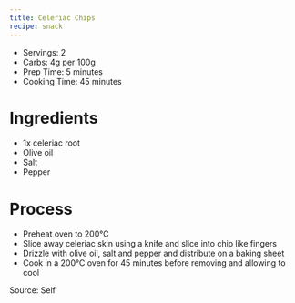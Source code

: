 ```yaml
---
title: Celeriac Chips
recipe: snack
---
```


* Servings: 2
* Carbs: 4g per 100g
* Prep Time: 5 minutes
* Cooking Time: 45 minutes

# Ingredients
* 1x celeriac root
* Olive oil
* Salt
* Pepper

# Process
* Preheat oven to 200&deg;C
* Slice away celeriac skin using a knife and slice into chip like fingers
* Drizzle with olive oil, salt and pepper and distribute on a baking sheet
* Cook in a 200&deg;C oven for 45 minutes before removing and allowing to cool

Source: Self

